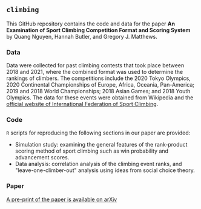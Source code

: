 ## `climbing`

This GitHub repository contains the code and data for the paper **An Examination of Sport Climbing Competition Format and Scoring System** by Quang Nguyen, Hannah Butler, and Gregory J. Matthews.

### Data

Data were collected for past climbing contests that took place between 2018 and 2021, where the combined format was used to determine the rankings of climbers. The competitions include the 2020 Tokyo Olympics, 2020 Continental Championships of Europe, Africa, Oceania, Pan-America; 2019 and 2018 World Championships; 2018 Asian Games; and 2018 Youth Olympics. The data for these events were obtained from Wikipedia and the [official website of International Federation of Sport Climbing](https://www.ifsc-climbing.org/index.php/world-competition). 

### Code

`R` scripts for reproducing the following sections in our paper are provided:

* Simulation study: examining the general features of the rank-product scoring method of sport climbing such as win probability and advancement scores.
* Data analysis: correlation analysis of the climbing event ranks, and "leave-one-climber-out" analysis using ideas from social choice theory.

### Paper

[A pre-print of the paper is available on arXiv](https://arxiv.org/abs/2111.05310)

